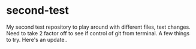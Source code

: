 # second-test
My second test repository to play around with different files, text changes. Need to take 2 factor off to see if control of git from terminal. A few things to try.
Here's an update..
